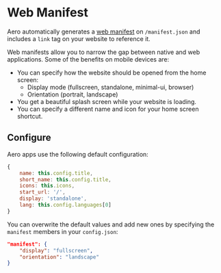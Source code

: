 # Web Manifest

Aero automatically generates a [web manifest](https://www.w3.org/TR/appmanifest/) on `/manifest.json` and includes a `link` tag on your website to reference it.

Web manifests allow you to narrow the gap between native and web applications. Some of the benefits on mobile devices are:

* You can specify how the website should be opened from the home screen:
	* Display mode (fullscreen, standalone, minimal-ui, browser)
	* Orientation (portrait, landscape)
* You get a beautiful splash screen while your website is loading.
* You can specify a different name and icon for your home screen shortcut.

## Configure

Aero apps use the following default configuration:

```js
{
	name: this.config.title,
	short_name: this.config.title,
	icons: this.icons,
	start_url: '/',
	display: 'standalone',
	lang: this.config.languages[0]
}
```

You can overwrite the default values and add new ones by specifying the `manifest` members in your `config.json`:

```json
"manifest": {
	"display": "fullscreen",
	"orientation": "landscape"
}
```